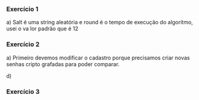 ### Exercício 1
a) Salt é uma string aleatória e round é o tempo de execução do algoritmo, usei o va
lor padrão que é 12

### Exercício 2 
a) Primeiro devemos modificar o cadastro porque precisamos criar novas senhas cripto
grafadas para poder comparar.

d)

### Exercício 3
